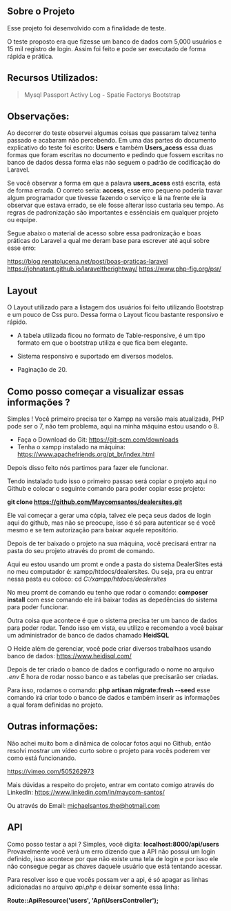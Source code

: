 ## Sobre o Projeto 

Esse projeto foi desenvolvido com a finalidade de teste. 

O teste proposto era que fizesse um banco de dados com 5,000 usuários e 15 mil registro de login. 
Assim foi feito e pode ser executado de forma rápida e prática. 

## Recursos Utilizados: 

> Mysql
> Passport
> Activy Log - Spatie
> Factorys 
> Bootstrap 

## Observações: 

Ao decorrer do teste observei algumas coisas que passaram talvez tenha passado e acabaram não percebendo. 
Em uma das partes do documento explicativo do teste foi escrito: **Users** e também **Users_acess** essa duas formas que foram escritas no documento e pedindo que fossem escritas no banco de dados dessa forma elas não seguem o padrão de codificação do Laravel. 

Se você observar a forma em que a palavra **users_acess** está escrita, está de forma errada. O correto seria: **access**, esse erro pequeno poderia travar algum programador que tivesse fazendo o serviço e lá na frente ele ia observar que estava errado, se ele fosse alterar isso custaria seu tempo. As regras de padronização são importantes e essênciais em qualquer projeto ou equipe. 

Segue abaixo o material de acesso sobre essa padronização e boas práticas do Laravel a qual me deram base para escrever até aqui sobre esse erro: 

https://blog.renatolucena.net/post/boas-praticas-laravel
https://johnatant.github.io/laraveltherightway/
https://www.php-fig.org/psr/

## Layout 
O Layout utilizado para a listagem dos usuários foi feito utilizando Bootstrap e um pouco de Css puro. 
Dessa forma o Layout ficou bastante responsivo e rápido. 

- A tabela utilizada ficou no formato de Table-responsive, é um tipo formato em que o bootstrap utiliza e que fica bem elegante. 

- Sistema responsivo e suportado em diversos modelos. 
- Paginação de 20. 

## Como posso começar a visualizar essas informações ?

Simples ! Você primeiro precisa ter o Xampp na versão mais atualizada, PHP pode ser o 7, não tem problema, aqui na minha máquina estou usando o 8. 

- Faça o Download do Git: https://git-scm.com/downloads
- Tenha o xampp instalado na máquina: https://www.apachefriends.org/pt_br/index.html

Depois disso feito nós partimos para fazer ele funcionar. 

Tendo instalado tudo isso o primeiro passao será copiar o projeto aqui no Github e colocar o seguinte comando para poder copiar esse projeto: 

**git clone https://github.com/Maycomsantos/dealersites.git** 

Ele vai começar a gerar uma cópia, talvez ele peça seus dados de login aqui do github, mas não se preocupe, isso é só para autenticar se é você mesmo e se tem autorização para baixar aquele repositório. 

Depois de ter baixado o projeto na sua máquina, você precisará entrar na pasta do seu projeto através do promt de comando. 

Aqui eu estou usando um promt e onde a pasta do sistema DealerSites está no meu computador é: xampp/htdocs/dealersites. Ou seja, pra eu entrar nessa pasta eu coloco: cd *C:/xampp/htdocs/dealersites*

No meu promt de comando eu tenho que rodar o comando: **composer install** com esse comando ele irá baixar todas as depedências do sistema para poder funcionar. 

Outra coisa que acontece é que o sistema precisa ter um banco de dados para poder rodar. Tendo isso em vista, eu utilizo e recomendo a você baixar um administrador de banco de dados chamado **HeidSQL** 

O Heide além de gerenciar, você pode criar diversos trabalhaos usando banco de dados: https://www.heidisql.com/

Depois de ter criado o banco de dados e configurado o nome no arquivo *.env* 
É hora de rodar nosso banco e as tabelas que precisarão ser criadas. 

Para isso, rodamos o comando: **php artisan migrate:fresh --seed** esse comando irá criar todo o banco de dados e também inserir as informações a qual foram definidas no projeto. 

## Outras informações: 

Não achei muito bom a dinâmica de colocar fotos aqui no Github, então resolvi mostrar um vídeo curto sobre o projeto para vocês poderem ver como está funcionando. 

https://vimeo.com/505262973


Mais dúvidas a respeito do projeto, entrar em contato comigo através do LinkedIn: https://www.linkedin.com/in/maycom-santos/

Ou através do Email: michaelsantos.the@hotmail.com

## API 
Como posso testar a api ? 
Simples, você digita: **localhost:8000/api/users** 
Provavelmente você verá um erro dizendo que a API não possui um login definido, isso acontece por que não existe uma tela de login e por isso ele não consegue pegar as chaves daquele usuário que está tentando acessar. 

Para resolver isso e que vocês possam ver a api, é só apagar as linhas adicionadas no arquivo *api.php* e deixar somente essa linha: 
 
 **Route::ApiResource('users', 'Api\UsersController');**



